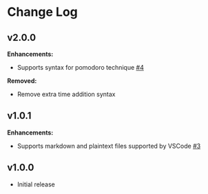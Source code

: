 # Change Log

## v2.0.0

**Enhancements:**

- Supports syntax for pomodoro technique [#4](https://github.com/seachicken/vscode-pomodoro-edit/issues/4)

**Removed:**

- Remove extra time addition syntax

## v1.0.1

**Enhancements:**

- Supports markdown and plaintext files supported by VSCode [#3](https://github.com/seachicken/vscode-pomodoro-edit/issues/3)

## v1.0.0

- Initial release
